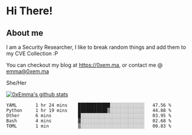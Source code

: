# Hi There!

## About me
I am a Security Researcher, I like to break random things and add them to my CVE Collection :P 

You can checkout my blog at https://0xem.ma, or contact me @ [emma@0xem.ma](mailto:emma@0xem.ma)

She/Her

[![0xEmma's github stats](https://github-readme-stats.vercel.app/api?username=0xEmma&count_private=true&show_icons=true&theme=dark)](https://github.com/0xEmma)
<!--START_SECTION:waka-->

```text
YAML       1 hr 24 mins    ████████████░░░░░░░░░░░░░   47.56 %
Python     1 hr 19 mins    ███████████▒░░░░░░░░░░░░░   44.88 %
Other      6 mins          █░░░░░░░░░░░░░░░░░░░░░░░░   03.95 %
Bash       4 mins          ▓░░░░░░░░░░░░░░░░░░░░░░░░   02.68 %
TOML       1 min           ▒░░░░░░░░░░░░░░░░░░░░░░░░   00.83 %
```

<!--END_SECTION:waka-->
